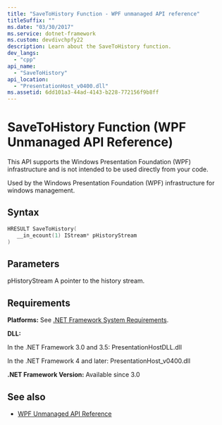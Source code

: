 ```yaml
---
title: "SaveToHistory Function - WPF unmanaged API reference"
titleSuffix: ""
ms.date: "03/30/2017"
ms.service: dotnet-framework
ms.custom: devdivchpfy22
description: Learn about the SaveToHistory function.
dev_langs:
  - "cpp"
api_name:
  - "SaveToHistory"
api_location:
  - "PresentationHost_v0400.dll"
ms.assetid: 6dd101a3-44ad-4143-b228-772156f9b8ff
---
```

# SaveToHistory Function (WPF Unmanaged API Reference)

This API supports the Windows Presentation Foundation (WPF) infrastructure and is not intended to be used directly from your code.

Used by the Windows Presentation Foundation (WPF) infrastructure for windows management.

## Syntax

```cpp
HRESULT SaveToHistory(
   __in_ecount(1) IStream* pHistoryStream
)
```

## Parameters

pHistoryStream
A pointer to the history stream.

## Requirements

**Platforms:** See [.NET Framework System Requirements](/dotnet/framework/get-started/system-requirements).

**DLL:**

In the .NET Framework 3.0 and 3.5: PresentationHostDLL.dll

In the .NET Framework 4 and later: PresentationHost_v0400.dll

**.NET Framework Version:** Available since 3.0

## See also

- [WPF Unmanaged API Reference](wpf-unmanaged-api-reference.md)
